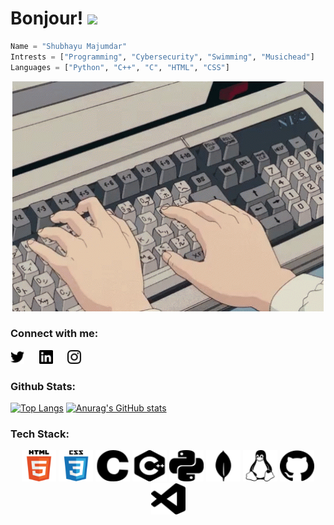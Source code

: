 # Bonjour! <img src="https://raw.githubusercontent.com/MartinHeinz/MartinHeinz/master/wave.gif" width="30px">

```python
Name = "Shubhayu Majumdar"
Intrests = ["Programming", "Cybersecurity", "Swimming", "Musichead"]
Languages = ["Python", "C++", "C", "HTML", "CSS"]
```
<div align=center>
  
[![coding speed x 1000](/images/tenor.gif)](https://github.com/shubhayu-64)
</div>


### Connect with me:
<div align=left>

<a href="https://twitter.com/shubhayu64" alt="@shubhayu64 twitter"><img src="/images/twitter.svg" width=22px ></a> &nbsp;&nbsp;&nbsp;&nbsp;
<a href="https://www.linkedin.com/in/shubhayumajumdar/" alt="Shubhayu Majumdar | LinkedIn"><img src="/images/linkedin.svg" width=22px ></a> &nbsp;&nbsp;&nbsp;&nbsp;
<a href="https://www.instagram.com/shubhayu.majumdar/" alt="shubhayu.majumdar | Instagram"><img src="/images/instagram.svg" width=22px ></a> &nbsp;&nbsp;&nbsp;&nbsp;
</div>

### Github Stats:
<div align=left>

[![Top Langs](https://github-readme-stats.vercel.app/api/top-langs/?username=shubhayu-64&layout=compact&theme=dark)](https://github.com/shubhayu-64)
[![Anurag's GitHub stats](https://github-readme-stats.vercel.app/api?username=shubhayu-64&show_icons=true&theme=dark)](https://github.com/shubhayu-64)
</div>

### Tech Stack:
<div align=center>  

<img src="https://raw.githubusercontent.com/github/explore/80688e429a7d4ef2fca1e82350fe8e3517d3494d/topics/html/html.png" title="HTML" height=50 width=55>
<img src="https://raw.githubusercontent.com/github/explore/80688e429a7d4ef2fca1e82350fe8e3517d3494d/topics/css/css.png" title="CSS" height=50 width=55>
<img src="/images/c.svg" title="C" height=50 width=55>
<img src="/images/cplusplus.svg" title="C++" height=50 width=55>
<img src="/images/python.svg" title="Python" height=50 width=55>
<img src="/images/mongodb.svg" title="MongoDB" height=50 width=55>
<img src="/images/linux.svg" title="Linux" height=50 width=55>
<img src="/images/github.svg" title="Github" height=50 width=55>
<img src="/images/visualstudiocode.svg" title="Visual Studio Code" height=50 width=55>
</div>
<!--
**shubhayu-64/shubhayu-64** is a ✨ _special_ ✨ repository because its `README.md` (this file) appears on your GitHub profile.

Here are some ideas to get you started:

- 🔭 I’m currently working on ...
- 🌱 I’m currently learning ...
- 👯 I’m looking to collaborate on ...
- 🤔 I’m looking for help with ...
- 💬 Ask me about ...
- 📫 How to reach me: ...
- 😄 Pronouns: ...
- ⚡ Fun fact: ...
-->
